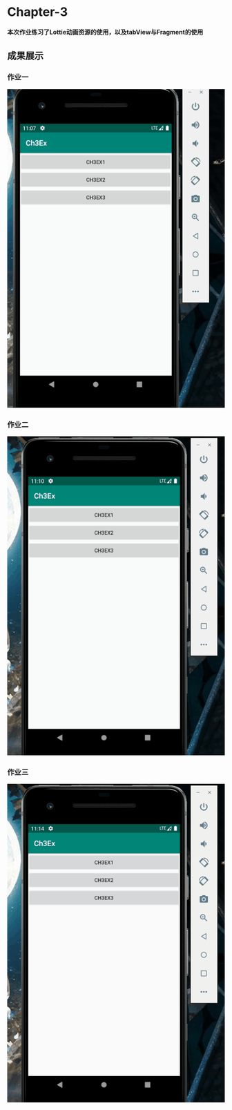 # Chapter-3
**本次作业练习了Lottie动画资源的使用，以及tabView与Fragment的使用**

## 成果展示

### 作业一
![gif1](./ScreenShot/ScreenShot1.gif)

### 作业二
![gif1](./ScreenShot/ScreenShot2.gif)

### 作业三
![gif1](./ScreenShot/ScreenShot3.gif)
